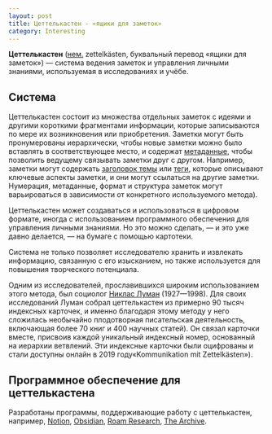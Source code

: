 ```yaml
---
layout: post
title: Цеттелькастен - «ящики для заметок» 
category: Interesting
---
```


**Цеттелькастен** ([нем.](https://ru.wikipedia.org/wiki/%D0%9D%D0%B5%D0%BC%D0%B5%D1%86%D0%BA%D0%B8%D0%B9_%D1%8F%D0%B7%D1%8B%D0%BA "Немецкий язык") zettelkästen, буквальный перевод «ящики для заметок») — система ведения заметок и управления личными знаниями, используемая в исследованиях и учёбе.

## Система

Цеттелькастен состоит из множества отдельных заметок с идеями и другими короткими фрагментами информации, которые записываются по мере их возникновения или приобретения. Заметки могут быть пронумерованы иерархически, чтобы новые заметки можно было вставлять в соответствующее место, и содержат [метаданные](https://ru.wikipedia.org/wiki/%D0%9C%D0%B5%D1%82%D0%B0%D0%B4%D0%B0%D0%BD%D0%BD%D1%8B%D0%B5 "Метаданные"), чтобы позволить ведущему связывать заметки друг с другом. Например, заметки могут содержать [заголовок темы](https://ru.wikipedia.org/w/index.php?title=%D0%97%D0%B0%D0%B3%D0%BE%D0%BB%D0%BE%D0%B2%D0%BE%D0%BA_%D1%82%D0%B5%D0%BC%D1%8B&action=edit&redlink=1 "Заголовок темы (страница отсутствует)") или [теги](https://ru.wikipedia.org/wiki/%D0%A2%D0%B5%D0%B3_(%D0%BC%D0%B5%D1%82%D0%B0%D0%B4%D0%B0%D0%BD%D0%BD%D1%8B%D0%B5) "Тег (метаданные)"), которые описывают ключевые аспекты заметки, и они могут ссылаться на другие заметки. Нумерация, метаданные, формат и структура заметок могут варьироваться в зависимости от конкретного используемого метода).

Цеттелькастен может создаваться и использоваться в цифровом формате, иногда с использованием программного обеспечения для управления личными знаниями. Но это можно сделать, — и это уже давно делается, — на бумаге с помощью картотеки.

Система не только позволяет исследователю хранить и извлекать информацию, связанную с его изысканием, но также используется для повышения творческого потенциала.

Одним из исследователей, прославившихся широким использованием этого метода, был социолог [Никлас Луман](https://ru.wikipedia.org/wiki/%D0%9B%D1%83%D0%BC%D0%B0%D0%BD,_%D0%9D%D0%B8%D0%BA%D0%BB%D0%B0%D1%81 "Луман, Никлас") (1927—1998). Для своих исследований Луман собрал цеттелькастен из примерно 90 тысяч индексных карточек, и именно благодаря этому методу у него сложилась необычайно плодотворная писательская деятельность, включающая более 70 книг и 400 научных статей). Он связал карточки вместе, присвоив каждой уникальный индексный номер, основанный на иерархии ветвлений. Эти индексные карточки были оцифрованы и стали доступны онлайн в 2019 году«Kommunikation mit Zettelkästen»).

## Программное обеспечение для цеттелькастена

Разработаны программы, поддерживающие работу с цеттелькастен, например, [Notion](https://ru.wikipedia.org/wiki/Notion_(%D0%BF%D1%80%D0%B8%D0%BB%D0%BE%D0%B6%D0%B5%D0%BD%D0%B8%D0%B5) "Notion (приложение)"), [Obsidian](https://ru.wikipedia.org/w/index.php?title=Obsidian_(%D0%BF%D1%80%D0%BE%D0%B3%D1%80%D0%B0%D0%BC%D0%BC%D0%B0)&action=edit&redlink=1 "Obsidian (программа) (страница отсутствует)"), [Roam Research](https://ru.wikipedia.org/w/index.php?title=Roam_Research&action=edit&redlink=1 "Roam Research (страница отсутствует)"), [The Archive](https://ru.wikipedia.org/w/index.php?title=The_Archive&action=edit&redlink=1 "The Archive (страница отсутствует)").

